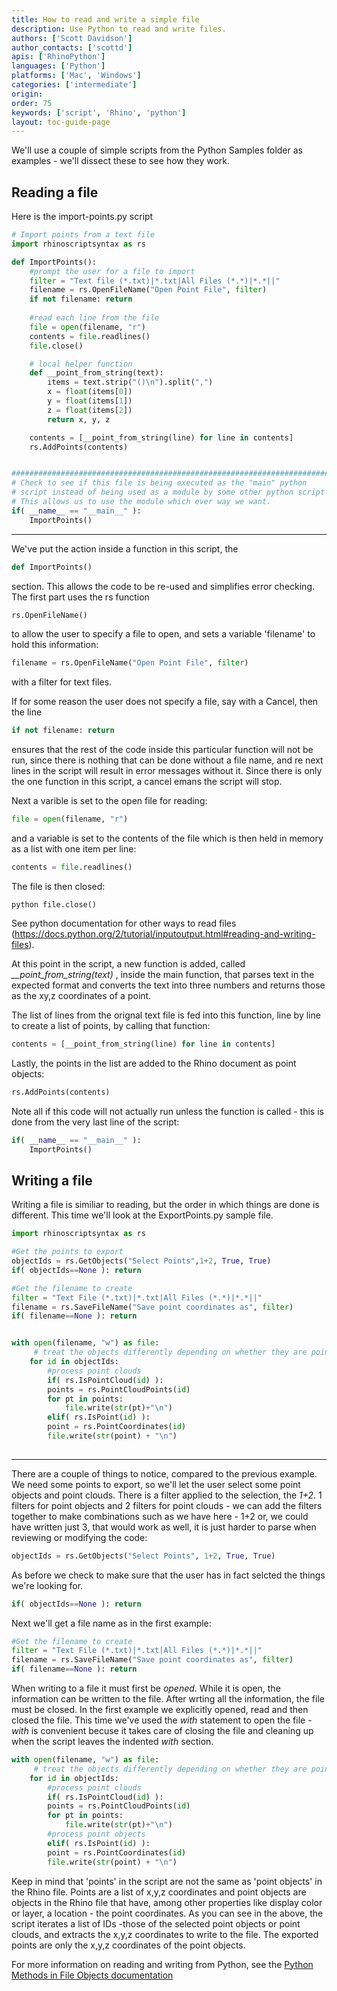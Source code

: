 ```yaml
---
title: How to read and write a simple file 
description: Use Python to read and write files.
authors: ['Scott Davidson']
author_contacts: ['scottd']
apis: ['RhinoPython']
languages: ['Python']
platforms: ['Mac', 'Windows']
categories: ['intermediate']
origin:
order: 75
keywords: ['script', 'Rhino', 'python']
layout: toc-guide-page
---
```

We'll use a couple of simple scripts from the Python Samples folder as examples - we'll dissect these to see how they work.

## Reading a file

Here is the import-points.py script

```python
# Import points from a text file
import rhinoscriptsyntax as rs

def ImportPoints():
    #prompt the user for a file to import
    filter = "Text file (*.txt)|*.txt|All Files (*.*)|*.*||"
    filename = rs.OpenFileName("Open Point File", filter)
    if not filename: return
    
    #read each line from the file
    file = open(filename, "r")
    contents = file.readlines()
    file.close()

    # local helper function    
    def __point_from_string(text):
        items = text.strip("()\n").split(",")
        x = float(items[0])
        y = float(items[1])
        z = float(items[2])
        return x, y, z

    contents = [__point_from_string(line) for line in contents]
    rs.AddPoints(contents)


##########################################################################
# Check to see if this file is being executed as the "main" python
# script instead of being used as a module by some other python script
# This allows us to use the module which ever way we want.
if( __name__ == "__main__" ):
    ImportPoints()
```
---

We've put the action inside a function in this script, the 

```python
def ImportPoints()
```
section. This allows the code to be re-used and simplifies error checking. 
The first part uses the rs function 

```python
rs.OpenFileName()
```

to allow the user to specify a file to open, and sets a variable 'filename' to hold this information:

```python
filename = rs.OpenFileName("Open Point File", filter)
```

with a filter for text files.

If for some reason the user does not specify a file, say with a Cancel, then the line 

```python
if not filename: return
```

ensures that the rest of the code inside this particular function will not be run, since there is nothing that can be done without a file name, and re next lines in the script will result in error messages without it. Since there is only the one function in this script, a cancel emans the script will stop.

Next a varible is set to the open file for reading:

```python
file = open(filename, "r")
```

and a variable is set to the contents of the file  which is then held in memory as a list with one item per line:

```python 
contents = file.readlines()
```

The file is then closed:

```
python file.close()
```

See python documentation for other ways to read files (<https://docs.python.org/2/tutorial/inputoutput.html#reading-and-writing-files>).

At this point in the script, a new function is added, called *__point_from_string(text)* ,  inside the main function, that parses text in the expected format and converts the text into three numbers and returns those as the xy,z coordinates of a point.

The list of lines from the orignal text file is fed into this function, line by line to create a list of points, by calling that function:

```python
contents = [__point_from_string(line) for line in contents]
```

Lastly, the points in the list are added to the Rhino document as point objects:

```python
rs.AddPoints(contents)
```

Note all if this code will not actually run unless the function is called - this is done from the very last line of the script:

```python
if( __name__ == "__main__" ):
    ImportPoints()
```


## Writing a file

Writing a file is similiar to reading, but the order in which things are done is different. This time we'll look at the ExportPoints.py sample file.

```python
import rhinoscriptsyntax as rs

#Get the points to export
objectIds = rs.GetObjects("Select Points",1+2, True, True)
if( objectIds==None ): return

#Get the filename to create
filter = "Text File (*.txt)|*.txt|All Files (*.*)|*.*||"
filename = rs.SaveFileName("Save point coordinates as", filter)
if( filename==None ): return


with open(filename, "w") as file:
     # treat the objects differently depending on whether they are points or point clouds
	for id in objectIds:
	    #process point clouds
	    if( rs.IsPointCloud(id) ):
		points = rs.PointCloudPoints(id)
		for pt in points:
		    file.write(str(pt)+"\n")
	    elif( rs.IsPoint(id) ):
		point = rs.PointCoordinates(id)
		file.write(str(point) + "\n")
		
```
----	

There are a couple of things to notice, compared to the previous example. We need some points to export, so we'll let the user select some point objects and point clouds. There is a filter applied to the selection, the _1+2_. 1 filters for point objects and 2 filters for point clouds - we can add the filters together to make combinations such as we have here - 1+2 or, we could have written just 3, that would work as well, it is just harder to parse when reviewing or modifying the code:


```python
objectIds = rs.GetObjects("Select Points", 1+2, True, True)
```

As before we check to make sure that the user has in fact selcted the things we're looking for.

```python
if( objectIds==None ): return
```

Next we'll get a file name as in the first example:

```python
#Get the filename to create
filter = "Text File (*.txt)|*.txt|All Files (*.*)|*.*||"
filename = rs.SaveFileName("Save point coordinates as", filter)
if( filename==None ): return
```


When writing to a file it must first be *opened*.  While it is open, the information can be written to the file.  After wrting all the information, the file must be closed. In the first example we explicitly opened, read and then closed the file. This time we've used the *with* statement to open the file - *with* is convenient becuse it takes care of closing the file and cleaning up when the script leaves the indented *with* section.

```python
with open(filename, "w") as file:
     # treat the objects differently depending on whether they are points or point clouds
	for id in objectIds:
	    #process point clouds
	    if( rs.IsPointCloud(id) ):
		points = rs.PointCloudPoints(id)
		for pt in points:
		    file.write(str(pt)+"\n")
		#process point objects
	    elif( rs.IsPoint(id) ):
		point = rs.PointCoordinates(id)
		file.write(str(point) + "\n")
````
Keep in mind that 'points' in the script are not the same as 'point objects' in the Rhino file. Points are a list of x,y,z coordinates and point objects are objects in the Rhino file that have, among other properties like display color or layer, a location - the point coordinates.  As you can see in the above, the script iterates a list of IDs -those of the selected point objects or point clouds, and extracts the x,y,z coordinates to write to the file. The exported points are only the x,y,z coordinates of the point objects.

For more information on reading and writing from Python, see the [Python Methods in File Objects documentation](https://docs.python.org/2/tutorial/inputoutput.html#methods-of-file-objects)
